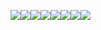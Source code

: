 <img src="https://img.shields.io/badge/Ubuntu-E95420?style=for-the-badge&logo=ubuntu&logoColor=white"><img src="https://img.shields.io/badge/Windows-0078D6?style=for-the-badge&logo=windows&logoColor=white"><img src="https://img.shields.io/badge/armandobo._17-%23E4405F.svg?style=for-the-badge&logo=Instagram&logoColor=white"><img src="https://img.shields.io/badge/ProtonMail-8B89CC?style=for-the-badge&logo=protonmail&logoColor=white"><img src="https://img.shields.io/badge/Telegram-2CA5E0?style=for-the-badge&logo=telegram&logoColor=white"><img src="https://img.shields.io/badge/armandobo._17-%231DA1F2.svg?style=for-the-badge&logo=Twitter&logoColor=white"><img src="(https://img.shields.io/badge/Apple-%23000000.svg?style=for-the-badge&logo=apple&logoColor=white"><img src="https://img.shields.io/badge/App_Store-0D96F6?style=for-the-badge&logo=app-store&logoColor=white">
